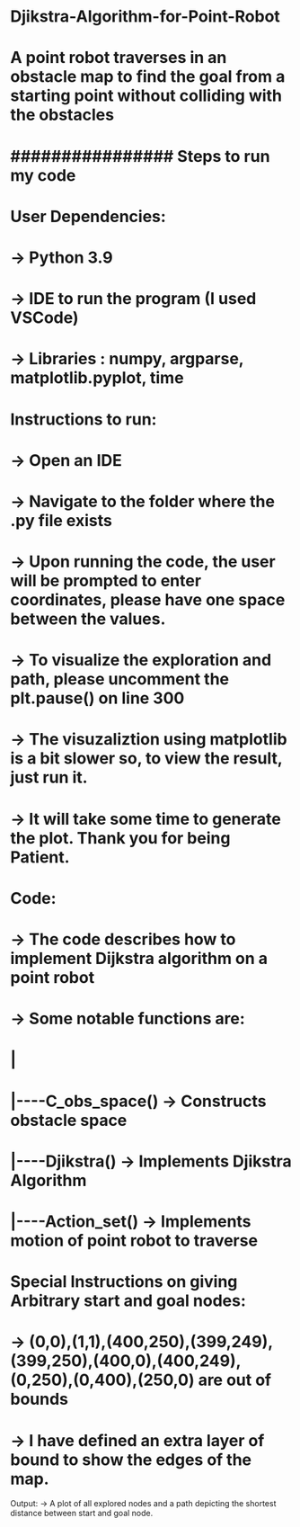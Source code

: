# Djikstra-Algorithm-for-Point-Robot
# A point robot traverses in an obstacle map to find the goal from a starting point without colliding with the obstacles

# ################ Steps to run my code ############

# User Dependencies:
# -> Python 3.9
# -> IDE to run the program (I used VSCode)
# -> Libraries : numpy, argparse, matplotlib.pyplot, time

# Instructions to run:
# -> Open an IDE
# -> Navigate to the folder where the .py file exists
# -> Upon running the code, the user will be prompted to enter coordinates, please have one space between the values.
# -> To visualize the exploration and path, please uncomment the plt.pause() on line 300
# -> The visuzaliztion using matplotlib is a bit slower so, to view the result, just run it.
# -> It will take some time to generate the plot. Thank you for being Patient.

# Code:
# -> The code describes how to implement Dijkstra algorithm on a point robot
# -> Some notable functions are: 
# 	|
# 	|----C_obs_space() -> Constructs obstacle space
# 	|----Djikstra() -> Implements Djikstra Algorithm
#       |----Action_set() -> Implements motion of point robot to traverse

# Special Instructions on giving Arbitrary start and goal nodes:
# -> (0,0),(1,1),(400,250),(399,249),(399,250),(400,0),(400,249),(0,250),(0,400),(250,0) are out of bounds
# -> I have defined an extra layer of bound to show the edges of the map.

Output:
-> A plot of all explored nodes and a path depicting the shortest distance between start and goal node.

